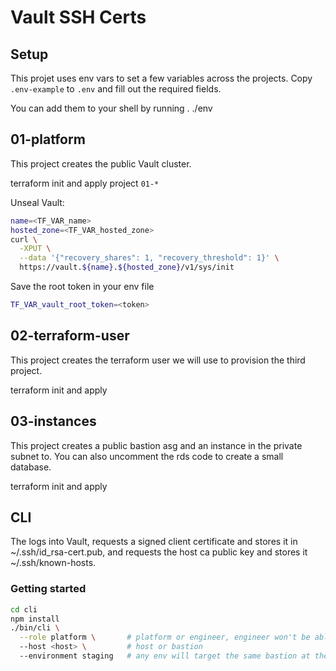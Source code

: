 # Vault SSH Certs

## Setup

This projet uses env vars to set a few variables across the projects. Copy `.env-example` to `.env` and fill out the required fields.

You can add them to your shell by running . ./env

## 01-platform

This project creates the public Vault cluster.

terraform init and apply project `01-*`

Unseal Vault:

```sh
name=<TF_VAR_name>
hosted_zone=<TF_VAR_hosted_zone>
curl \
  -XPUT \
  --data '{"recovery_shares": 1, "recovery_threshold": 1}' \
  https://vault.${name}.${hosted_zone}/v1/sys/init
```

Save the root token in your env file

```sh
TF_VAR_vault_root_token=<token>
```

## 02-terraform-user

This project creates the terraform user we will use to provision the third project.

terraform init and apply


## 03-instances

This project creates a public bastion asg and an instance in the private subnet to. You can also uncomment the rds code to create a small database.

terraform init and apply


## CLI

The logs into Vault, requests a signed client certificate and stores it in ~/.ssh/id_rsa-cert.pub, and requests the host ca public key and stores it ~/.ssh/known-hosts.

### Getting started

```sh
cd cli
npm install
./bin/cli \
  --role platform \       # platform or engineer, engineer won't be able to reach the private instance
  --host <host> \         # host or bastion
  --environment staging   # any env will target the same bastion at the momment
```
